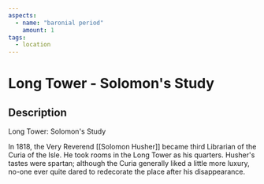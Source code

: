 ```yaml
---
aspects: 
  - name: "baronial period"
    amount: 1
tags:
  - location
---
```


# Long Tower - Solomon's Study

## Description
Long Tower: Solomon's Study

In 1818, the Very Reverend [[Solomon Husher]] became third Librarian of the Curia of the Isle. He took rooms in the Long Tower as his quarters. Husher's tastes were spartan; although the Curia generally liked a little more luxury, no-one ever quite dared to redecorate the place after his disappearance.
